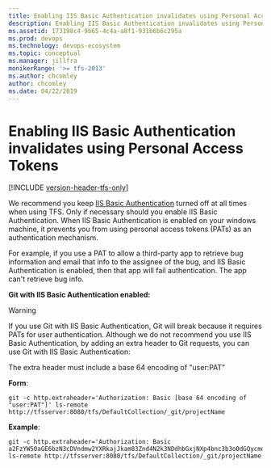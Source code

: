 ```yaml
---
title: Enabling IIS Basic Authentication invalidates using Personal Access Tokens
description: Enabling IIS Basic Authentication invalidates using Personal Access Tokens
ms.assetid: 173198c4-9b65-4c4a-a8f1-931b6b6c295a
ms.prod: devops
ms.technology: devops-ecosystem
ms.topic: conceptual
ms.manager: jillfra
monikerRange: '>= tfs-2013'
ms.author: chcomley
author: chcomley
ms.date: 04/22/2019
---
```


# Enabling IIS Basic Authentication invalidates using Personal Access Tokens

[!INCLUDE [version-header-tfs-only](../../../_shared/version-header-tfs-only.md)]

We recommend you keep [IIS Basic Authentication]( /iis/configuration/system.webserver/security/authentication/basicauthentication) turned 
off at all times when using TFS.  Only if necessary should you enable IIS Basic Authentication. When IIS 
Basic Authentication is enabled on your windows machine, it prevents you from using personal access tokens (PATs) as an 
authentication mechanism. 

For example, if you use a PAT to allow a third-party app to retrieve bug information and email that info to the 
assignee of the bug, and IIS Basic Authentication is enabled, then that app will fail authentication.  The app 
can't retrieve bug info.

**Git with IIS Basic Authentication enabled:**

> [!WARNING]
> If you use Git with IIS Basic Authentication, Git will break because it requires PATs for user 
authentication.  Although we do not recommend you use IIS Basic Authentication, by adding an extra header to Git 
requests, you can use Git with IIS Basic Authentication: 

   The extra header must include a base 64 encoding of "user:PAT"
   
   **Form**:
   ```
   git -c http.extraheader='Authorization: Basic [base 64 encoding of "user:PAT"]' ls-remote http://tfsserver:8080/tfs/DefaultCollection/_git/projectName
   ```
   
   **Example**:
   ```
   git -c http.extraheader='Authorization: Basic a2FzYW50aGE6bzN3cDVndmw2YXRkajJkam83Znd4N2k3NDdhbGxjNXp4bnc3b3o0dGQycmd3d2M1eTdjYQ==' ls-remote http://tfsserver:8080/tfs/DefaultCollection/_git/projectName
   ```

